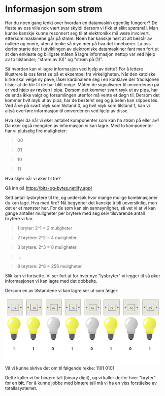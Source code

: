 # Informasjon som strøm

Har du noen gang tenkt over hvordan en datamaskin egentlig fungerer? De fleste av oss ville nok vært svar skyldi dersom vi fikk et slikt spørsmål. Man kunne kanskje kunne resonnert seg til at elektronikk må være involvert, ettersom maskinene går på strøm. Noen har kanskje hørt at alt består av nullere og enere, uten å tenke så mye mer på hva det innebærer. La oss derfor starte der; i utviklingen av elektroniske datamaskiner fant man fort ut at den enkleste og billigste måten å lagre informasjon nettop var ved hjelp av to tilstander; "strøm av (0)" og "strøm på (1)".

Så hvordan kan vi lagre informasjon ved hjelp av dette? For å lettere illustrere la oss først se på et eksempel fra virkeligheten. Når den katolske kirke skal velge ny pave, låser kardinalene seg i en konklave der tradisjonen tilsier at de blir til de har blitt enige. Måten de signaliserer til omverdenen på er ved hjelp av røyken i pipa. Dersom det kommer svart røyk ut av pipa, har de enda ikke valgt og forsamlingen utenfor må vente et døgn til. Dersom det kommer hvit røyk ut av pipa, har de bestemt seg og jubelen kan slippes løs. Ved å se på svart røyk som tilstand 0, og hvit røyk som tilstand 1, kan vi altså overføre informasjon til omverdenen ved hjelp av disse.

Hva skjer da når vi øker antallet komponenter som kan ha strøm på eller av? Da øker også mengden av informasjon vi kan lagre. Med to komponenter har vi plutselig fire muligheter:

> 00

> 01

> 10

> 11


Hva skjer når vi øker til tre? 

Gå inn på https://bits-og-bytes.netlify.app/  

Sett antall lysbrytere til tre, og undersøk hvor mange mulige kombinasjoner du kan lage. Hva med fire? Nå begynner det kanskje å bli uoversiktlig, men det er et mønster her. For de som kan sin sannsynlighet, så vet vi at vi kan gange antaller muligheter per brytere med seg selv tilsvarende antall brytere vi har.

> 1 bryter:   2^1 = 2 muligheter

> 2 brytere:  2^2 = 4 muligheter

> 3 brytere:  2^3 = 8 muligheter

> ...

> 8 brytere:  2^8 = 256 muligheter

Slik kan vi fortsette. Vi ser fort at for hver nye "lysbryter" vi legger til så øker informasjonen vi kan lagre med det dobbelte. 

Dersom en av tilstandene vi kan lagre ser ut som følger:

![8bit](lagring.png)
Vil vi kunne skrive det om til følgende rekke: 1101 0101

Dette kaller vi for binære tall (binary digit), og vi kaller derfor hver "bryter" for en **bit**. For å kunne jobbe med binære tall må vi ha en viss forståelse av totallssystemet.


